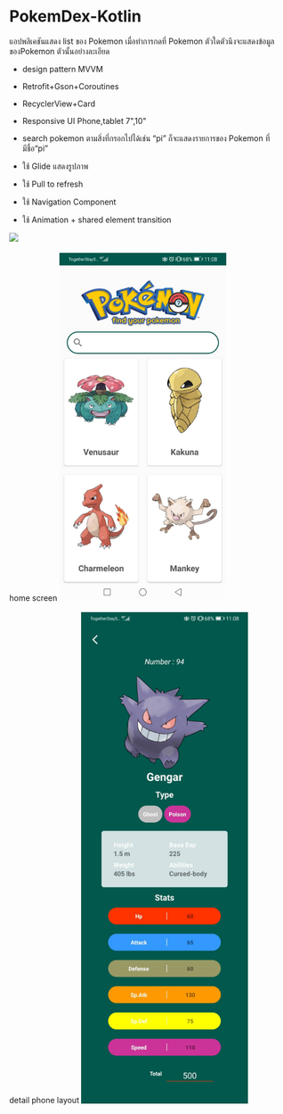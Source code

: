 # PokemDex-Kotlin
แอปพลิเคชันแสดง list ของ Pokemon เมื่อทำการกดที่ Pokemon ตัวใดตัวนึงจะแสดงข้อมูลของPokemon ตัวนั้นอย่างละเอียด

- design pattern MVVM

- Retrofit+Gson+Coroutines

- RecyclerView+Card

- Responsive UI Phone,tablet 7",10"

- search pokemon ตามสิ่งที่กรอกไปได้เช่น “pi” ก็จะแสดงรายการของ Pokemon ที่มีชื่อ“pi” 

- ใช้ Glide แสดงรูปภาพ 

- ใช้ Pull to refresh

- ใช้ Navigation Component

- ใช้ Animation + shared element transition


    
<img src="https://github.com/sjitprogrammer/PokemDex-Kotlin/blob/master/image/63003.gif" width="300"> 
</br>
</br>
home screen
<img src="https://github.com/sjitprogrammer/PokemDex-Kotlin/blob/master/image/home_phone.jpg" width="300"> 
</br>
</br>
detail phone layout
<img src="https://github.com/sjitprogrammer/PokemDex-Kotlin/blob/master/image/phone_detail.jpg" width="300">
